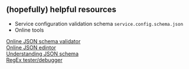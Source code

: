 ## (hopefully) helpful resources

- Service configuration validation schema `service.config.schema.json`
- Online tools  

[Online JSON schema validator](https://www.jsonschemavalidator.net/)  
[Online JSON edintor](https://jsoneditoronline.org/)  
[Understanding JSON schema](https://json-schema.org/understanding-json-schema/index.html)  
[RegEx tester/debugger](https://regexr.com/)  
